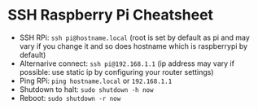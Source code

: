 # SSH Raspberry Pi Cheatsheet

+ SSH RPi: `ssh pi@hostname.local` (root is set by default as pi and may vary if you change it and so does hostname which is raspberrypi by default)
+ Alternarive connect: `ssh pi@192.168.1.1` (ip address may vary if possible: use static ip by configuring your router settings)
+ Ping RPi: `ping hostname.local` or `192.168.1.1`
+ Shutdown to halt: `sudo shutdown -h now`
+ Reboot: `sudo shutdown -r now`
